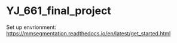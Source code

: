 # YJ_661_final_project

Set up envrionment: https://mmsegmentation.readthedocs.io/en/latest/get_started.html

